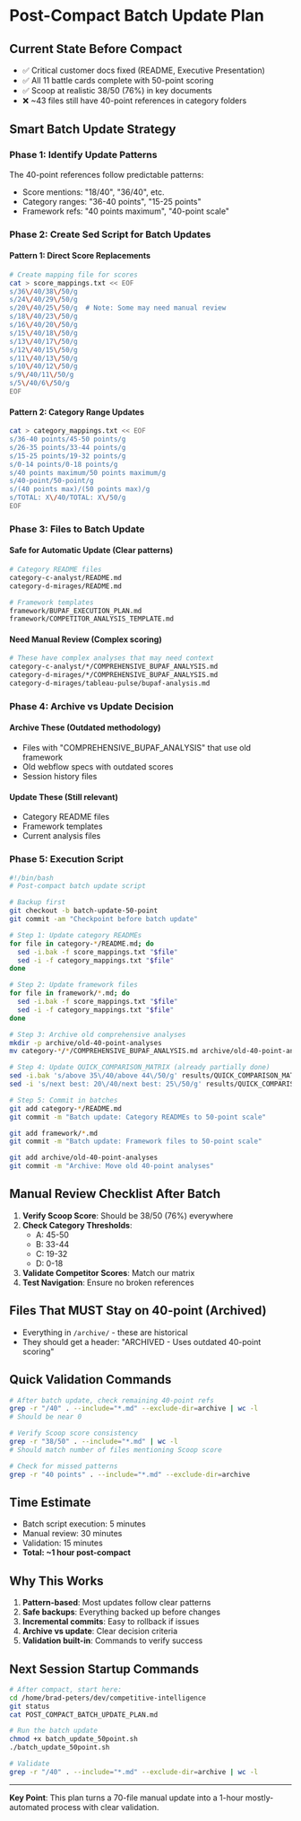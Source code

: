 # Post-Compact Batch Update Plan

## Current State Before Compact
- ✅ Critical customer docs fixed (README, Executive Presentation)
- ✅ All 11 battle cards complete with 50-point scoring
- ✅ Scoop at realistic 38/50 (76%) in key documents
- ❌ ~43 files still have 40-point references in category folders

## Smart Batch Update Strategy

### Phase 1: Identify Update Patterns
The 40-point references follow predictable patterns:
- Score mentions: "18/40", "36/40", etc.
- Category ranges: "36-40 points", "15-25 points"
- Framework refs: "40 points maximum", "40-point scale"

### Phase 2: Create Sed Script for Batch Updates

#### Pattern 1: Direct Score Replacements
```bash
# Create mapping file for scores
cat > score_mappings.txt << EOF
s/36\/40/38\/50/g
s/24\/40/29\/50/g
s/20\/40/25\/50/g  # Note: Some may need manual review
s/18\/40/23\/50/g
s/16\/40/20\/50/g
s/15\/40/18\/50/g
s/13\/40/17\/50/g
s/12\/40/15\/50/g
s/11\/40/13\/50/g
s/10\/40/12\/50/g
s/9\/40/11\/50/g
s/5\/40/6\/50/g
EOF
```

#### Pattern 2: Category Range Updates
```bash
cat > category_mappings.txt << EOF
s/36-40 points/45-50 points/g
s/26-35 points/33-44 points/g
s/15-25 points/19-32 points/g
s/0-14 points/0-18 points/g
s/40 points maximum/50 points maximum/g
s/40-point/50-point/g
s/(40 points max)/(50 points max)/g
s/TOTAL: X\/40/TOTAL: X\/50/g
EOF
```

### Phase 3: Files to Batch Update

#### Safe for Automatic Update (Clear patterns)
```bash
# Category README files
category-c-analyst/README.md
category-d-mirages/README.md

# Framework templates
framework/BUPAF_EXECUTION_PLAN.md
framework/COMPETITOR_ANALYSIS_TEMPLATE.md
```

#### Need Manual Review (Complex scoring)
```bash
# These have complex analyses that may need context
category-c-analyst/*/COMPREHENSIVE_BUPAF_ANALYSIS.md
category-d-mirages/*/COMPREHENSIVE_BUPAF_ANALYSIS.md
category-d-mirages/tableau-pulse/bupaf-analysis.md
```

### Phase 4: Archive vs Update Decision

#### Archive These (Outdated methodology)
- Files with "COMPREHENSIVE_BUPAF_ANALYSIS" that use old framework
- Old webflow specs with outdated scores
- Session history files

#### Update These (Still relevant)
- Category README files
- Framework templates
- Current analysis files

### Phase 5: Execution Script

```bash
#!/bin/bash
# Post-compact batch update script

# Backup first
git checkout -b batch-update-50-point
git commit -am "Checkpoint before batch update"

# Step 1: Update category READMEs
for file in category-*/README.md; do
  sed -i.bak -f score_mappings.txt "$file"
  sed -i -f category_mappings.txt "$file"
done

# Step 2: Update framework files
for file in framework/*.md; do
  sed -i.bak -f score_mappings.txt "$file"
  sed -i -f category_mappings.txt "$file"
done

# Step 3: Archive old comprehensive analyses
mkdir -p archive/old-40-point-analyses
mv category-*/*/COMPREHENSIVE_BUPAF_ANALYSIS.md archive/old-40-point-analyses/

# Step 4: Update QUICK_COMPARISON_MATRIX (already partially done)
sed -i.bak 's/above 35\/40/above 44\/50/g' results/QUICK_COMPARISON_MATRIX.md
sed -i 's/next best: 20\/40/next best: 25\/50/g' results/QUICK_COMPARISON_MATRIX.md

# Step 5: Commit in batches
git add category-*/README.md
git commit -m "Batch update: Category READMEs to 50-point scale"

git add framework/*.md
git commit -m "Batch update: Framework files to 50-point scale"

git add archive/old-40-point-analyses
git commit -m "Archive: Move old 40-point analyses"
```

## Manual Review Checklist After Batch

1. **Verify Scoop Score**: Should be 38/50 (76%) everywhere
2. **Check Category Thresholds**: 
   - A: 45-50
   - B: 33-44  
   - C: 19-32
   - D: 0-18
3. **Validate Competitor Scores**: Match our matrix
4. **Test Navigation**: Ensure no broken references

## Files That MUST Stay on 40-point (Archived)
- Everything in `/archive/` - these are historical
- They should get a header: "ARCHIVED - Uses outdated 40-point scoring"

## Quick Validation Commands

```bash
# After batch update, check remaining 40-point refs
grep -r "/40" . --include="*.md" --exclude-dir=archive | wc -l
# Should be near 0

# Verify Scoop score consistency
grep -r "38/50" . --include="*.md" | wc -l
# Should match number of files mentioning Scoop score

# Check for missed patterns
grep -r "40 points" . --include="*.md" --exclude-dir=archive
```

## Time Estimate
- Batch script execution: 5 minutes
- Manual review: 30 minutes
- Validation: 15 minutes
- **Total: ~1 hour post-compact**

## Why This Works
1. **Pattern-based**: Most updates follow clear patterns
2. **Safe backups**: Everything backed up before changes
3. **Incremental commits**: Easy to rollback if issues
4. **Archive vs update**: Clear decision criteria
5. **Validation built-in**: Commands to verify success

## Next Session Startup Commands
```bash
# After compact, start here:
cd /home/brad-peters/dev/competitive-intelligence
git status
cat POST_COMPACT_BATCH_UPDATE_PLAN.md

# Run the batch update
chmod +x batch_update_50point.sh
./batch_update_50point.sh

# Validate
grep -r "/40" . --include="*.md" --exclude-dir=archive | wc -l
```

---

**Key Point**: This plan turns a 70-file manual update into a 1-hour mostly-automated process with clear validation.